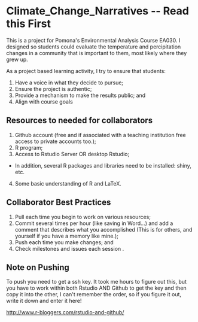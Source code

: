 # Climate_Change_Narratives -- Read this First
This is a project for Pomona's Environmental Analysis Course EA030. I designed so students could evaluate the temperature and percipitation changes in a community that is important to them, most likely where they grew up. 

As a project based learning activity, I try to ensure that students:

1. Have a voice in what they decide to pursue;
2. Ensure the project is authentic;
3. Provide a mechanism to make the results public; and
4. Align with course goals

## Resources to needed for collaborators

1. Github account (free and if associated with a teaching institution free access to private accounts too.);
2. R program;
3. Access to Rstudio Server OR desktop Rstudio;
 - In addition, several R packages and libraries need to be installed: shiny, etc.
4. Some basic understanding of R and LaTeX.

## Collaborator Best Practices

1. Pull each time you begin to work on various resources;
2. Commit several times per hour (like saving in Word...) and add a comment that describes what you accomplished (This is for others, and yourself if you have a memory like mine.);
3. Push each time you make changes; and
4. Check milestones and issues each session .

## Note on Pushing

To push you need to get a ssh key. It took me hours to figure out this, but you have to work within both Rstudio AND Github to get the key and then copy it into the other, I can't remember the order, so if you figure it out, write it down and enter it here!

http://www.r-bloggers.com/rstudio-and-github/

